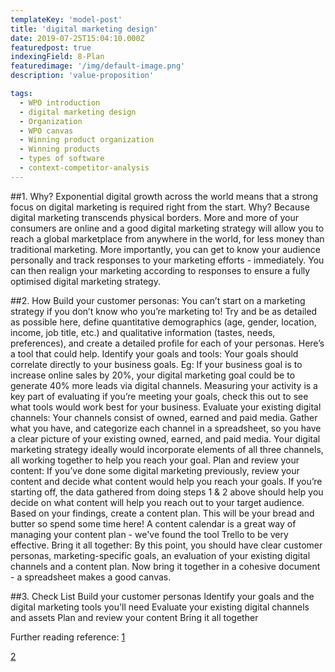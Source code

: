 ```yaml
---
templateKey: 'model-post'
title: 'digital marketing design'
date: 2019-07-25T15:04:10.000Z
featuredpost: true
indexingField: 8-Plan
featuredimage: '/img/default-image.png'
description: 'value-proposition'

tags:
  - WPO introduction
  - digital marketing design
  - Organization
  - WPO canvas
  - Winning product organization
  - Winning products
  - types of software
  - context-competitor-analysis
---
```

##1. Why?
Exponential digital growth across the world means that a strong focus on digital marketing is required right from the start. Why? Because digital marketing transcends physical borders. More and more of your consumers are online and a good digital marketing strategy will allow you to reach a global marketplace from anywhere in the world, for less money than traditional marketing. More importantly, you can get to know your audience personally and track responses to your marketing efforts - immediately. You can then realign your marketing according to responses to ensure a fully optimised digital marketing strategy.

 
##2. How
Build your customer personas: You can’t start on a marketing strategy if you don’t know who you’re marketing to! Try and be as detailed as possible here, define quantitative demographics (age, gender, location, income, job title, etc.) and qualitative information (tastes, needs, preferences), and create a detailed profile for each of your personas. Here’s a tool that could help.
Identify your goals and tools: Your goals should correlate directly to your business goals. Eg: If your business goal is to increase online sales by 20%, your digital marketing goal could be to generate 40% more leads via digital channels. Measuring your activity is a key part of evaluating if you’re meeting your goals, check this out to see what tools would work best for your business.
Evaluate your existing digital channels: Your channels consist of owned, earned and paid media. Gather what you have, and categorize each channel in a spreadsheet, so you have a clear picture of your existing owned, earned, and paid media. Your digital marketing strategy ideally would incorporate elements of all three channels, all working together to help you reach your goal. 
Plan and review your content: If you’ve done some digital marketing previously, review your content and decide what content would help you reach your goals. If you’re starting off, the data gathered from doing steps 1 & 2 above should help you decide on what content will help you reach out to your target audience. Based on your findings, create a content plan. This will be your bread and butter so spend some time here! A content calendar is a great way of managing your content plan - we've found the tool Trello to be very effective.
Bring it all together: By this point, you should have clear customer personas, marketing-specific goals, an evaluation of your existing digital channels and a content plan. Now bring it together in a cohesive document - a spreadsheet makes a good canvas. 


##3. Check List
Build your customer personas
Identify your goals and the digital marketing tools you'll need
Evaluate your existing digital channels and assets
Plan and review your content
Bring it all together


Further reading
reference:
[1](https://blog.hubspot.com/marketing/digital-strategy-guide)

[2](https://www.wearemarketing.com/blog/a-step-by-step-guide-to-structuring-a-digital-marketing-plan.html)